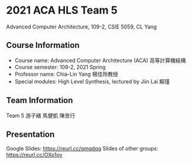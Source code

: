 # 2021 ACA HLS Team 5
Advanced Computer Architecture, 109-2, CSIE 5059, CL Yang
## Course Information
- Course name: Advanced Computer Architecture (ACA) 高等計算機結構
- Course semester: 109-2, 2021 Spring
- Professor name: Chia-Lin Yang 楊佳玲教授
- Special modules: High Level Synthesis, lectured by Jiin Lai 賴瑾
## Team Information
Team 5 游子緒 馬健凱 陳昱行

## Presentation
Google Slides: https://reurl.cc/qmqdqq
Slides of other groups: https://reurl.cc/OXo1oy
